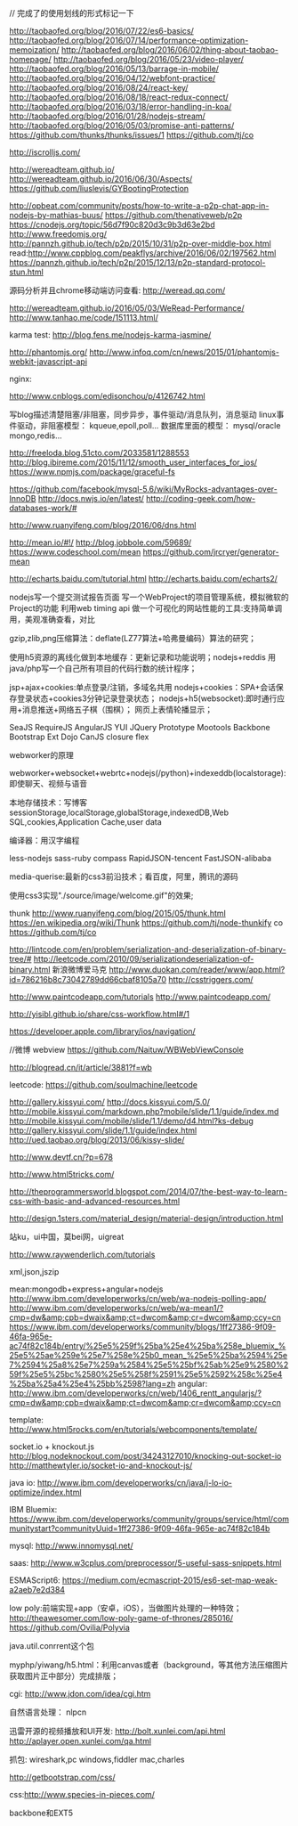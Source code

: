 // 完成了的使用划线的形式标记一下

http://taobaofed.org/blog/2016/07/22/es6-basics/
http://taobaofed.org/blog/2016/07/14/performance-optimization-memoization/
http://taobaofed.org/blog/2016/06/02/thing-about-taobao-homepage/
http://taobaofed.org/blog/2016/05/23/video-player/
http://taobaofed.org/blog/2016/05/13/barrage-in-mobile/
http://taobaofed.org/blog/2016/04/12/webfont-practice/
http://taobaofed.org/blog/2016/08/24/react-key/
http://taobaofed.org/blog/2016/08/18/react-redux-connect/
http://taobaofed.org/blog/2016/03/18/error-handling-in-koa/
http://taobaofed.org/blog/2016/01/28/nodejs-stream/
http://taobaofed.org/blog/2016/05/03/promise-anti-patterns/
https://github.com/thunks/thunks/issues/1
https://github.com/tj/co



http://iscrolljs.com/

http://wereadteam.github.io/
http://wereadteam.github.io/2016/06/30/Aspects/
https://github.com/liuslevis/GYBootingProtection


http://opbeat.com/community/posts/how-to-write-a-p2p-chat-app-in-nodejs-by-mathias-buus/
https://github.com/thenativeweb/p2p
https://cnodejs.org/topic/56d7f90c820d3c9b3d63e2bd
http://www.freedomjs.org/
http://pannzh.github.io/tech/p2p/2015/10/31/p2p-over-middle-box.html
read:http://www.cppblog.com/peakflys/archive/2016/06/02/197562.html
https://pannzh.github.io/tech/p2p/2015/12/13/p2p-standard-protocol-stun.html

源码分析并且chrome移动端访问查看:
http://weread.qq.com/


http://wereadteam.github.io/2016/05/03/WeRead-Performance/
http://www.tanhao.me/code/151113.html/

karma test:
http://blog.fens.me/nodejs-karma-jasmine/

http://phantomjs.org/
http://www.infoq.com/cn/news/2015/01/phantomjs-webkit-javascript-api

nginx:

http://www.cnblogs.com/edisonchou/p/4126742.html

写blog描述清楚阻塞/非阻塞，同步异步，事件驱动/消息队列，消息驱动
linux事件驱动，非阻塞模型：
kqueue,epoll,poll...
数据库里面的模型：
mysql/oracle
mongo,redis...

http://freeloda.blog.51cto.com/2033581/1288553
http://blog.ibireme.com/2015/11/12/smooth_user_interfaces_for_ios/
https://www.npmjs.com/package/graceful-fs

https://github.com/facebook/mysql-5.6/wiki/MyRocks-advantages-over-InnoDB
http://docs.nwjs.io/en/latest/
http://coding-geek.com/how-databases-work/#

http://www.ruanyifeng.com/blog/2016/06/dns.html

http://mean.io/#!/
http://blog.jobbole.com/59689/
https://www.codeschool.com/mean
https://github.com/jrcryer/generator-mean

http://echarts.baidu.com/tutorial.html
http://echarts.baidu.com/echarts2/


nodejs写一个提交测试报告页面
写一个WebProject的项目管理系统，模拟微软的Project的功能
利用web timing api 做一个可视化的网站性能的工具:支持简单调用，美观准确查看，对比


gzip,zlib,png压缩算法：deflate(LZ77算法+哈弗曼编码）算法的研究；


使用h5资源的离线化做到本地缓存：更新记录和功能说明；nodejs+reddis
用java/php写一个自己所有项目的代码行数的统计程序；

jsp+ajax+cookies:单点登录/注销，多域名共用
nodejs+cookies：SPA+会话保存登录状态+cookies3分钟记录登录状态；
nodejs+h5(websocket):即时通行应用+消息推送+网络五子棋（围棋）；
网页上表情轮播显示；


SeaJS
RequireJS
AngularJS
YUI
JQuery
Prototype
Mootools
Backbone
Bootstrap
Ext
Dojo
CanJS
closure
flex

webworker的原理

webworker+websocket+webrtc+nodejs(/python)+indexeddb(localstorage):
即使聊天、视频与语音

本地存储技术：写博客
sessionStorage,localStorage,globalStorage,indexedDB,Web SQL,cookies,Application Cache,user data

编译器：用汉字编程


less-nodejs
sass-ruby
compass
RapidJSON-tencent
FastJSON-alibaba

media-querise:最新的css3前沿技术；看百度，阿里，腾讯的源码

使用css3实现"./source/image/welcome.gif"的效果;


thunk
http://www.ruanyifeng.com/blog/2015/05/thunk.html
https://en.wikipedia.org/wiki/Thunk
https://github.com/tj/node-thunkify
co
https://github.com/tj/co



http://lintcode.com/en/problem/serialization-and-deserialization-of-binary-tree/#
http://leetcode.com/2010/09/serializationdeserialization-of-binary.html
新浪微博爱马克
http://www.duokan.com/reader/www/app.html?id=786216b8c73042789dd66cbaf8105a70
http://csstriggers.com/

http://www.paintcodeapp.com/tutorials
http://www.paintcodeapp.com/

http://yisibl.github.io/share/css-workflow.html#/1

https://developer.apple.com/library/ios/navigation/

//微博 webview
https://github.com/Naituw/WBWebViewConsole

http://blogread.cn/it/article/3881?f=wb

leetcode:
https://github.com/soulmachine/leetcode

http://gallery.kissyui.com/
http://docs.kissyui.com/5.0/
http://mobile.kissyui.com/markdown.php?mobile/slide/1.1/guide/index.md
http://mobile.kissyui.com/mobile/slide/1.1/demo/d4.html?ks-debug
http://gallery.kissyui.com/slide/1.1/guide/index.html
http://ued.taobao.org/blog/2013/06/kissy-slide/

http://www.devtf.cn/?p=678

http://www.html5tricks.com/

http://theprogrammersworld.blogspot.com/2014/07/the-best-way-to-learn-css-with-basic-and-advanced-resources.html

http://design.1sters.com/material_design/material-design/introduction.html

站ku，ui中国，莫bei网，uigreat

http://www.raywenderlich.com/tutorials


xml,json,jszip

mean:mongodb+express+angular+nodejs
	http://www.ibm.com/developerworks/cn/web/wa-nodejs-polling-app/
	http://www.ibm.com/developerworks/cn/web/wa-mean1/?cmp=dw&amp;cpb=dwaix&amp;ct=dwcom&amp;cr=dwcom&amp;ccy=cn
	https://www.ibm.com/developerworks/community/blogs/1ff27386-9f09-46fa-965e-ac74f82c184b/entry/%25e5%259f%25ba%25e4%25ba%258e_bluemix_%25e5%25ae%259e%25e7%258e%25b0_mean_%25e5%25ba%2594%25e7%2594%25a8%25e7%259a%2584%25e5%25bf%25ab%25e9%2580%259f%25e5%25bc%2580%25e5%258f%2591%25e5%2592%258c%25e4%25ba%25a4%25e4%25bb%2598?lang=zh
		angular:
		http://www.ibm.com/developerworks/cn/web/1406_rentt_angularjs/?cmp=dw&amp;cpb=dwaix&amp;ct=dwcom&amp;cr=dwcom&amp;ccy=cn

template:
http://www.html5rocks.com/en/tutorials/webcomponents/template/

socket.io + knockout.js
http://blog.nodeknockout.com/post/34243127010/knocking-out-socket-io
http://matthewtyler.io/socket-io-and-knockout-js/

java io:
http://www.ibm.com/developerworks/cn/java/j-lo-io-optimize/index.html

IBM Bluemix:
https://www.ibm.com/developerworks/community/groups/service/html/communitystart?communityUuid=1ff27386-9f09-46fa-965e-ac74f82c184b

mysql:
http://www.innomysql.net/

saas:
http://www.w3cplus.com/preprocessor/5-useful-sass-snippets.html

ESMAScript6:
https://medium.com/ecmascript-2015/es6-set-map-weak-a2aeb7e2d384


low poly:前端实现+app（安卓，iOS），当做图片处理的一种特效；
http://theawesomer.com/low-poly-game-of-thrones/285016/
https://github.com/Ovilia/Polyvia

java.util.conrrent这个包

myphp/yiwang/h5.html：利用canvas或者（background，等其他方法压缩图片获取图片正中部分）完成排版；

cgi:
http://www.jdon.com/idea/cgi.htm

自然语言处理：
nlpcn

迅雷开源的视频播放和UI开发:
http://bolt.xunlei.com/api.html
http://aplayer.open.xunlei.com/qa.html


抓包:
wireshark,pc
windows,fiddler
mac,charles


http://getbootstrap.com/css/

css:http://www.species-in-pieces.com/


backbone和EXT5
